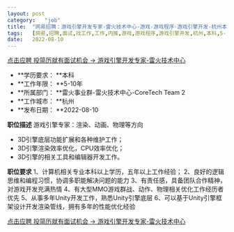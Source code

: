 ```yaml
---
layout:	post
category:	"job"
title:	"网易招聘：游戏引擎开发专家-雷火技术中心-游戏-游戏程序-游戏引擎开发-杭州本科5-10年"
tags:	[网易,招聘,面试,找工作,工作,内推,游戏,游戏程序,游戏引擎开发,杭州,本科,5-10年]
date:	2022-08-10
---
```


[点击应聘 投简历就有面试机会 -> 游戏引擎开发专家-雷火技术中心](http://mobile.bole.netease.com/bole/boleDetail?id=23198&employeeId=346f03c3cda5f04c&key=all)



- **学历要求： **本科
- **工作年限： **5-10年
- **所属部门： **雷火事业群-雷火技术中心-CoreTech Team 2
- **工作城市： **杭州
- **发布日期： **2022-08-10



**职位描述**
游戏引擎专家：渲染、动画、物理等方向

- 3D引擎底层功能扩展和各种维护工作； 
- 3D引擎渲染效率优化，CPU效率优化；   
- 3D引擎的相关工具和编辑器开发工作。



**职位要求**
1、计算机相关专业本科以上学历，五年以上工作经验；
2、良好的逻辑思维和编程习惯，协调多职能解决问题的能力
3、有责任感，具备团队合作精神，对游戏开发充满热情
4、有大型MMO游戏群战、动作、物理相关优化工作经历者优先
5、从事多年Unity开发工作，熟悉Unity引擎底层
6、可以基于Unity引擎框架设计开发渲染管线，拥有多年的性能优化经验



[点击应聘 投简历就有面试机会 -> 游戏引擎开发专家-雷火技术中心](http://mobile.bole.netease.com/bole/boleDetail?id=23198&employeeId=346f03c3cda5f04c&key=all)
